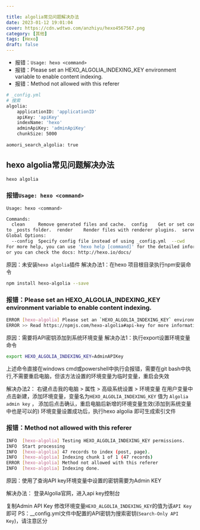 ```yaml
---

title: algolia常见问题解决办法
date: 2023-01-12 19:01:04
cover: https://cdn.wdtwo.com/anzhiyu/hexo4567567.png
category: [其他]
tags: [Hexo]
draft: false
---
```


- 报错：`Usage: hexo <command>`
- 报错：Please set an HEXO_ALGOLIA_INDEXING_KEY environment variable to enable content indexing.
- 报错：Method not allowed with this referer

<!--more-->

```bash
# _config.yml
# 搜索
algolia:
    applicationID: 'applicationID'
    apiKey: 'apiKey'
    indexName: 'hexo'
    adminApiKey: 'adminApiKey'
    chunkSize: 5000
    
aomori_search_algolia: true
```


## hexo algolia常见问题解决办法

```bash 
hexo algolia
```
### 报错`Usage: hexo <command>`
```bash
Usage: hexo <command>

Commands:
  clean     Remove generated files and cache.  config    Get or set configurations.  deploy    Deploy your website.  generate  Generate static files.  help      Get help on a command.  init      Create a new Hexo folder.  list      List the information of the site  migrate   Migrate your site from other system to Hexo.  new       Create a new post.  publish   Moves a draft post from _drafts 
to _posts folder.  render    Render files with renderer plugins.  server    Start the server.  version   Display version information.
Global Options:
  --config  Specify config file instead of using _config.yml  --cwd     Specify the CWD  --debug   Display all verbose messages in the terminal  --draft   Display draft posts  --safe    Disable all plugins and scripts  --silent  Hide output on console
For more help, you can use 'hexo help [command]' for the detailed information
or you can check the docs: http://hexo.io/docs/
```
原因：未安装`hexo algolia`插件
解决办法1：在hexo 项目根目录执行npm安装命令
```bash
npm install hexo-algolia --save
```
### 报错：Please set an HEXO_ALGOLIA_INDEXING_KEY environment variable to enable content indexing.

```bash
ERROR [hexo-algolia] Please set an `HEXO_ALGOLIA_INDEXING_KEY` environment variable to enable content indexing.
ERROR >> Read https://npmjs.com/hexo-algolia#api-key for more informations.
```
原因：需要将API密钥添加到系统环境变量
解决办法1：执行export设置环境变量命令
```bash
export HEXO_ALGOLIA_INDEXING_KEY=AdminAPIKey
```
上述命令直接在windows cmd或powershell中执行会报错，需要在git bash中执行,不需要重启电脑，但该方法设置的环境变量为临时变量，重启会失效

解决办法2：
右键点击我的电脑 > 属性 > 高级系统设置 > 环境变量
在用户变量中点击新建，添加环境变量，变量名为`HEXO_ALGOLIA_INDEXING_KEY` 值为 `Algolia admin key` ， 添加后点击确认，重启电脑后新增的环境变量生效(添加到系统变量中也是可以的)
环境变量设置成功后，执行hexo algolia 即可生成索引文件

### 报错：Method not allowed with this referer

```bash
INFO  [hexo-algolia] Testing HEXO_ALGOLIA_INDEXING_KEY permissions.
INFO  Start processing
INFO  [hexo-algolia] 47 records to index (post, page).
INFO  [hexo-algolia] Indexing chunk 1 of 1 (47 records)
ERROR [hexo-algolia] Method not allowed with this referer
INFO  [hexo-algolia] Indexing done.
```
原因：使用了查询API key环境变量中设置的密钥需要为Admin KEY

解决办法：
登录Algolia官网，进入api key控制台

复制Admin API Key 修改环境变量`HEXO_ALGOLIA_INDEXING_KEY`的值为该`API Key`即可
PS：__config.yml文件中配置的API密钥为搜索密钥(`Search-Only API Key`)，请注意区分



